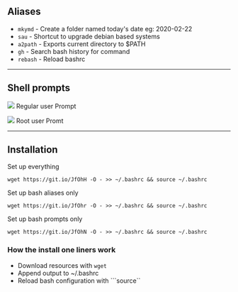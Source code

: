 
##  Aliases

* ```mkymd``` - Create a folder named today's date eg: 2020-02-22
* ```sau``` - Shortcut to upgrade debian based systems
* ```a2path``` - Exports current directory to $PATH
* ```gh``` - Search bash history for command
* ```rebash``` - Reload bashrc
---

## Shell prompts
![](https://i.imgur.com/V3taYed.png)
Regular user Prompt

![](https://i.imgur.com/MFYDfV1.png)
Root user Promt

---

## Installation
Set up everything
```
wget https://git.io/JfOhH -O - >> ~/.bashrc && source ~/.bashrc
```
Set up bash aliases only

```
wget https://git.io/JfOhr -O - >> ~/.bashrc && source ~/.bashrc
```
Set up bash prompts only

```
wget https://git.io/JfOhN -O - >> ~/.bashrc && source ~/.bashrc
```
### How the install one liners work
* Download resources with ```wget```
* Append output to ~/.bashrc 
* Reload bash configuration with ```source``
